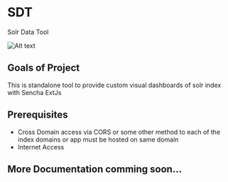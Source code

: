 # SDT
Solr Data Tool

![Alt text](/resources/screenshot.png?raw=true "Dashboard Screenshot")

## Goals of Project
This is standalone tool to provide custom visual dashboards of solr index with Sencha ExtJs

## Prerequisites
- Cross Domain access via CORS or some other method to each of the index domains or app must be hosted on same domain
- Internet Access

## More Documentation comming soon...